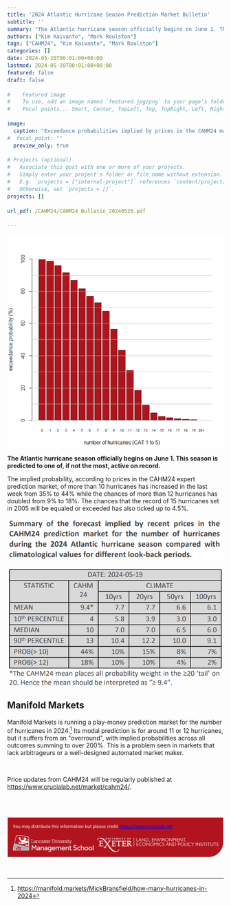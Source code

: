 ```yaml
---
title: '2024 Atlantic Hurricane Season Prediction Market Bulletin'
subtitle: ''
summary: "The Atlantic hurricane season officially begins on June 1. This season is predicted to one of, if not the most, active on record."
authors: ["Kim Kaivanto", "Mark Roulston"]
tags: ["CAHM24", "Kim Kaivanto", "Mark Roulston"]
categories: []
date: 2024-05-20T00:01:00+00:00
lastmod: 2024-05-20T00:01:00+00:00
featured: false
draft: false

#    Featured image
#    To use, add an image named `featured.jpg/png` to your page's folder.
#    Focal points... Smart, Center, TopLeft, Top, TopRight, Left, Right, BottomLeft, Bottom, BottomRight.

image: 
  caption: "Exceedance probabilities implied by prices in the CAHM24 market for the number of hurricanes during the 2024 Atlantic hurricane season."
#  focal_point: ""
  preview_only: true

# Projects (optional).
#   Associate this post with one or more of your projects.
#   Simply enter your project's folder or file name without extension.
#   E.g. `projects = ["internal-project"]` references `content/project/deep-learning/index.md`.
#   Otherwise, set `projects = []`.
projects: []

url_pdf: /CAHM24/CAHM24_Bulletin_20240520.pdf

---
```

![](featured.png "Exceedance probabilities implied by prices in the CAHM24 market for the number of hurricanes during the 2024 Atlantic hurricane season.")

**The Atlantic hurricane season officially begins on June 1. This season is predicted to one of, if not the most, active on record.**

The implied probability, according to prices in the 
CAHM24 expert prediction market, of more than 10 
hurricanes has increased in the last week from 35\% 
to 44\% while the chances of more than 12 
hurricanes has doubled from 9\% to 18\%. The 
chances that the record of 15 hurricanes set in 2005 
will be equaled or exceeded has also ticked up to 
4.5\%.

![table](table.png)

## Manifold Markets

Manifold Markets is running a play-money prediction 
market for the number of hurricanes in 2024.[^1] Its modal 
prediction is for around 11 or 12 hurricanes, but it suffers 
from an "overround", with implied probabilities across all 
outcomes summing to over 200\%. This is a problem seen in 
markets that lack arbitrageurs or a well-designed 
automated market maker. 


<br> 

Price updates from CAHM24 will be regularly published at https://www.crucialab.net/market/cahm24/.  

<br>

[^1]: https://manifold.markets/MickBransfield/how-many-hurricanes-in-2024

<br> 

![credits](foot.png) 

<br>
 
